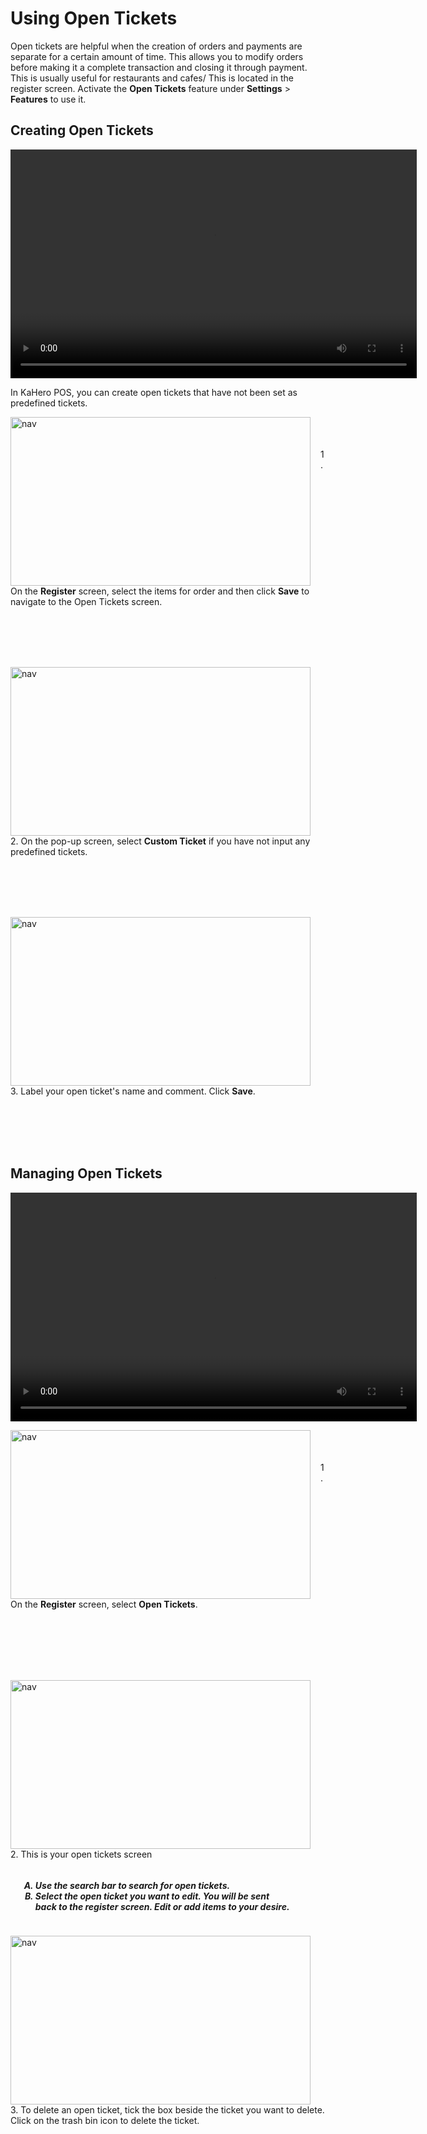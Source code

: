 # **Using Open Tickets**

Open tickets are helpful when the creation of orders and payments are separate for a certain amount of time. This allows you to modify orders before making it a complete transaction and closing it through payment. This is usually useful for restaurants and cafes/ This is located in the register screen. Activate the <b>Open Tickets</b> feature under <b>Settings</b> > <b>Features</b> to use it.

## **Creating Open Tickets**

<video width="650" height="366" controls>
  <source src="/_content/_open/17createopen.mp4" type="video/mp4">
</video>

In KaHero POS, you can create open tickets that have not been set as predefined tickets.

<p><img src="_content/_pre/4.png" alt="nav" width="480" height="270" style="float:left; margin-right:1rem"><br><br><br>1. On the <b>Register</b> screen, select the items for order and then click <b>Save</b> to navigate to the Open Tickets screen.</p>

<br><br><br><br>

<p><img src="_content/_open/4.png" alt="nav" width="480" height="270" style="float:left; margin-right:1rem"><br><br><br>2. On the pop-up screen, select <b>Custom Ticket</b> if you have not input any predefined tickets.</p>

<br><br><br><br>

<p><img src="_content/_open/2.png" alt="nav" width="480" height="270" style="float:left; margin-right:1rem"><br><br><br>3. Label your open ticket's name and comment. Click <b>Save</b>.</p>

<br><br><br><br>

## **Managing Open Tickets**

<video width="650" height="366" controls>
  <source src="/_content/_open/18manageopen.mp4" type="video/mp4">
</video>

<p><img src="_content/_open/5.png" alt="nav" width="480" height="270" style="float:left; margin-right:1rem"><br><br><br>1. On the <b>Register</b> screen, select <b>Open Tickets</b>.</p>

<br><br><br><br><br>

<p><img src="_content/_open/6.png" alt="nav" width="480" height="270" style="float:left; margin-right:1rem"><br><br><br>2. This is your open tickets screen
<h5>
<ol type="A" style="float:left; margin-left:1rem">
<li>Use the search bar to search for open tickets.</li>
<li>Select the open ticket you want to edit. You will be sent<br>back to the register screen. Edit or add items to your desire.</li>
</ol>
</h5>
</p>

<br><br><br><br><br>

<p><img src="_content/_open/7.png" alt="nav" width="480" height="270" style="float:left; margin-right:1rem"><br><br><br>3. To delete an open ticket, tick the box beside the ticket you want to delete. Click on the trash bin icon to delete the ticket.</p>

<br><br><br><br>